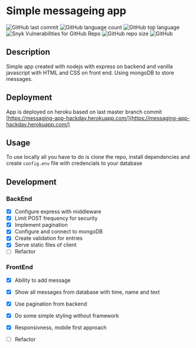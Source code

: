 
# Simple messageing app
![GitHub last commit](https://img.shields.io/github/last-commit/terragady/short-message-board)
![GitHub language count](https://img.shields.io/github/languages/count/terragady/short-message-board)
![GitHub top language](https://img.shields.io/github/languages/top/terragady/short-message-board)
![Snyk Vulnerabilities for GitHub Repo](https://img.shields.io/snyk/vulnerabilities/github/terragady/short-message-board)
![GitHub repo size](https://img.shields.io/github/repo-size/terragady/short-message-board)
![GitHub](https://img.shields.io/github/license/terragady/short-message-board)

## Description

Simple app created with nodejs with express on backend and vanilla javascript with HTML and CSS on front end. Using mongoDB to store messages.

## Deployment

App is deployed on heroku based on last master branch commit [https://messaging-app-hackday.herokuapp.com/](https://messaging-app-hackday.herokuapp.com/)

## Usage

To use locally all you have to do is clone the repo, install dependencies and create `config.env` file with credencials to your database

## Development

### BackEnd

- [x] Configure express with middleware
- [x] Limit POST frequency for security
- [x] Implement pagination
- [x] Configure and connect to mongoDB
- [x] Create validation for entries
- [x] Serve static files of client
- [ ] Refactor

### FrontEnd

- [x] Ability to add message
- [x] Show all messages from database with time, name and text
- [x] Use pagination from backend
- [x] Do some simple styling without framework
- [x] Responsivness, mobile first approach
- [ ] Refactor

